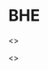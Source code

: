 # BHE
<<Weights guided tone mapping operation for X-rayimage of workpieces>>
  
<<Weights guided tone mapping operation for X-rayimage of workpieces>>
